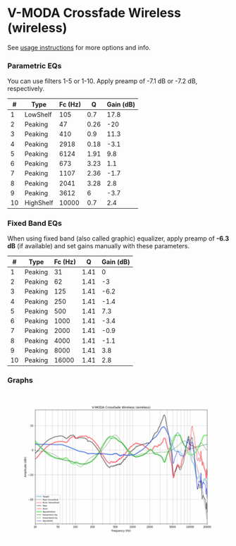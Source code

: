 # V-MODA Crossfade Wireless (wireless)
See [usage instructions](https://github.com/jaakkopasanen/AutoEq#usage) for more options and info.

### Parametric EQs
You can use filters 1-5 or 1-10. Apply preamp of -7.1 dB or -7.2 dB, respectively.

|   # | Type      |   Fc (Hz) |    Q |   Gain (dB) |
|-----|-----------|-----------|------|-------------|
|   1 | LowShelf  |       105 | 0.7  |        17.8 |
|   2 | Peaking   |        47 | 0.26 |       -20   |
|   3 | Peaking   |       410 | 0.9  |        11.3 |
|   4 | Peaking   |      2918 | 0.18 |        -3.1 |
|   5 | Peaking   |      6124 | 1.91 |         9.8 |
|   6 | Peaking   |       673 | 3.23 |         1.1 |
|   7 | Peaking   |      1107 | 2.36 |        -1.7 |
|   8 | Peaking   |      2041 | 3.28 |         2.8 |
|   9 | Peaking   |      3612 | 6    |        -3.7 |
|  10 | HighShelf |     10000 | 0.7  |         2.4 |

### Fixed Band EQs
When using fixed band (also called graphic) equalizer, apply preamp of **-6.3 dB** (if available) and set gains manually with these parameters.

|   # | Type    |   Fc (Hz) |    Q |   Gain (dB) |
|-----|---------|-----------|------|-------------|
|   1 | Peaking |        31 | 1.41 |         0   |
|   2 | Peaking |        62 | 1.41 |        -3   |
|   3 | Peaking |       125 | 1.41 |        -6.2 |
|   4 | Peaking |       250 | 1.41 |        -1.4 |
|   5 | Peaking |       500 | 1.41 |         7.3 |
|   6 | Peaking |      1000 | 1.41 |        -3.4 |
|   7 | Peaking |      2000 | 1.41 |        -0.9 |
|   8 | Peaking |      4000 | 1.41 |        -1.1 |
|   9 | Peaking |      8000 | 1.41 |         3.8 |
|  10 | Peaking |     16000 | 1.41 |         2.8 |

### Graphs
![](./V-MODA%20Crossfade%20Wireless%20(wireless).png)

